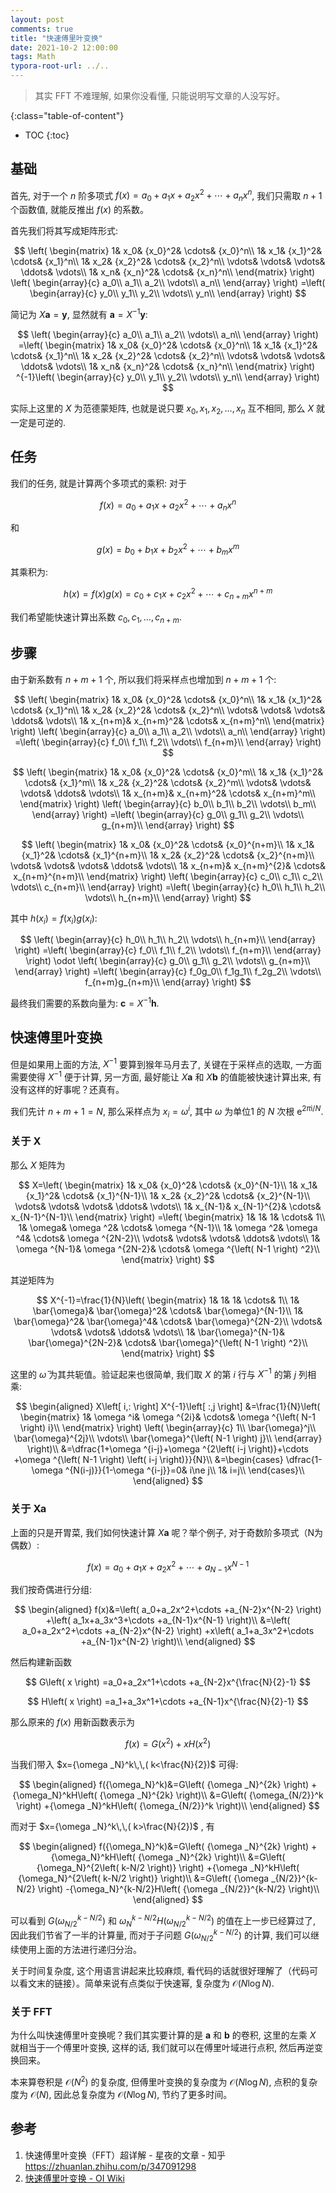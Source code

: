```yaml
---
layout: post
comments: true
title: "快速傅里叶变换"
date: 2021-10-2 12:00:00
tags: Math
typora-root-url: ../..
---
```


> 其实 FFT 不难理解, 如果你没看懂, 只能说明写文章的人没写好。

<!--more-->

{:class="table-of-content"}

* TOC
{:toc}

## 基础

首先, 对于一个 $n$ 阶多项式 $f\left( x \right) =a_0+a_1x+a_2x^2+\cdots +a_nx^n$, 我们只需取 $n+1$ 个函数值, 就能反推出 $f(x)$ 的系数。

首先我们将其写成矩阵形式:

$$
\left( \begin{matrix}
 1&  x_0&  {x_0}^2&  \cdots&  {x_0}^n\\
 1&  x_1&  {x_1}^2&  \cdots&  {x_1}^n\\
 1&  x_2&  {x_2}^2&  \cdots&  {x_2}^n\\
 \vdots&  \vdots&  \vdots&  \ddots&  \vdots\\
 1&  x_n&  {x_n}^2&  \cdots&  {x_n}^n\\
\end{matrix} \right) \left( \begin{array}{c}
 a_0\\
 a_1\\
 a_2\\
 \vdots\\
 a_n\\
\end{array} \right) =\left( \begin{array}{c}
 y_0\\
 y_1\\
 y_2\\
 \vdots\\
 y_n\\
\end{array} \right)
$$

简记为 $X\boldsymbol{a}=\boldsymbol{y}$, 显然就有 $\boldsymbol{a}=X^{-1}\boldsymbol{y}$:

$$
\left( \begin{array}{c}
 a_0\\
 a_1\\
 a_2\\
 \vdots\\
 a_n\\
\end{array} \right) =\left( \begin{matrix}
 1&  x_0&  {x_0}^2&  \cdots&  {x_0}^n\\
 1&  x_1&  {x_1}^2&  \cdots&  {x_1}^n\\
 1&  x_2&  {x_2}^2&  \cdots&  {x_2}^n\\
 \vdots&  \vdots&  \vdots&  \ddots&  \vdots\\
 1&  x_n&  {x_n}^2&  \cdots&  {x_n}^n\\
\end{matrix} \right) ^{-1}\left( \begin{array}{c}
 y_0\\
 y_1\\
 y_2\\
 \vdots\\
 y_n\\
\end{array} \right)
$$

实际上这里的 $X$ 为范德蒙矩阵, 也就是说只要 $x_0,x_1,x_2,\ldots,x_n$ 互不相同, 那么 $X$ 就一定是可逆的.

## 任务

我们的任务, 就是计算两个多项式的乘积: 对于

$$
f\left( x \right) =a_0+a_1x+a_2x^2+\cdots +a_nx^n
$$

和

$$
g\left( x \right) =b_0+b_1x+b_2x^2+\cdots +b_mx^m
$$

其乘积为:

$$
h\left( x \right) =f\left( x \right) g\left( x \right) =c_0+c_1x+c_2x^2+\cdots +c_{n+m}x^{n+m}
$$

我们希望能快速计算出系数 $c_0,c_1,...,c_{n+m}$.

## 步骤

由于新系数有 $n+m+1$ 个, 所以我们将采样点也增加到 $n+m+1$ 个:

$$
\left( \begin{matrix}
 1&  x_0&  {x_0}^2&  \cdots&  {x_0}^n\\
 1&  x_1&  {x_1}^2&  \cdots&  {x_1}^n\\
 1&  x_2&  {x_2}^2&  \cdots&  {x_2}^n\\
 \vdots&  \vdots&  \vdots&  \ddots&  \vdots\\
 1&  x_{n+m}&  x_{n+m}^2&  \cdots&  x_{n+m}^n\\
\end{matrix} \right) \left( \begin{array}{c}
 a_0\\
 a_1\\
 a_2\\
 \vdots\\
 a_n\\
\end{array} \right) =\left( \begin{array}{c}
 f_0\\
 f_1\\
 f_2\\
 \vdots\\
 f_{n+m}\\
\end{array} \right)
$$

$$
\left( \begin{matrix}
 1&  x_0&  {x_0}^2&  \cdots&  {x_0}^m\\
 1&  x_1&  {x_1}^2&  \cdots&  {x_1}^m\\
 1&  x_2&  {x_2}^2&  \cdots&  {x_2}^m\\
 \vdots&  \vdots&  \vdots&  \ddots&  \vdots\\
 1&  x_{n+m}&  x_{n+m}^2&  \cdots&  x_{n+m}^m\\
\end{matrix} \right) \left( \begin{array}{c}
 b_0\\
 b_1\\
 b_2\\
 \vdots\\
 b_m\\
\end{array} \right) =\left( \begin{array}{c}
 g_0\\
 g_1\\
 g_2\\
 \vdots\\
 g_{n+m}\\
\end{array} \right)
$$

$$
\left( \begin{matrix}
 1&  x_0&  {x_0}^2&  \cdots&  {x_0}^{n+m}\\
 1&  x_1&  {x_1}^2&  \cdots&  {x_1}^{n+m}\\
 1&  x_2&  {x_2}^2&  \cdots&  {x_2}^{n+m}\\
 \vdots&  \vdots&  \vdots&  \ddots&  \vdots\\
 1&  x_{n+m}&  x_{n+m}^{2}&  \cdots&  x_{n+m}^{n+m}\\
\end{matrix} \right) \left( \begin{array}{c}
 c_0\\
 c_1\\
 c_2\\
 \vdots\\
 c_{n+m}\\
\end{array} \right) =\left( \begin{array}{c}
 h_0\\
 h_1\\
 h_2\\
 \vdots\\
 h_{n+m}\\
\end{array} \right)
$$

其中 $h(x_i)=f(x_i)g(x_i)$:

$$
\left( \begin{array}{c}
 h_0\\
 h_1\\
 h_2\\
 \vdots\\
 h_{n+m}\\
\end{array} \right) =\left( \begin{array}{c}
 f_0\\
 f_1\\
 f_2\\
 \vdots\\
 f_{n+m}\\
\end{array} \right) \odot \left( \begin{array}{c}
 g_0\\
 g_1\\
 g_2\\
 \vdots\\
 g_{n+m}\\
\end{array} \right) =\left( \begin{array}{c}
 f_0g_0\\
 f_1g_1\\
 f_2g_2\\
 \vdots\\
 f_{n+m}g_{n+m}\\
\end{array} \right)
$$

最终我们需要的系数向量为: $\boldsymbol{c}=X^{-1}\boldsymbol{h}$.

## 快速傅里叶变换

但是如果用上面的方法,  $X^{-1}$ 要算到猴年马月去了, 关键在于采样点的选取, 一方面需要使得 $X^{-1}$ 便于计算, 另一方面, 最好能让 $X\boldsymbol{a}$ 和 $X\boldsymbol{b}$ 的值能被快速计算出来, 有没有这样的好事呢？还真有。

我们先计 $n+m+1=N$, 那么采样点为 $x_i=\omega ^i$, 其中 $\omega$ 为单位1 的 $N$ 次根 $\mathrm{e}^{2\pi\mathrm{i}/{N}}$.

### 关于 X

那么 $X$ 矩阵为

$$
X=\left( \begin{matrix}
 1&  x_0&  {x_0}^2&  \cdots&  {x_0}^{N-1}\\
 1&  x_1&  {x_1}^2&  \cdots&  {x_1}^{N-1}\\
 1&  x_2&  {x_2}^2&  \cdots&  {x_2}^{N-1}\\
 \vdots&  \vdots&  \vdots&  \ddots&  \vdots\\
 1&  x_{N-1}&  x_{N-1}^{2}&  \cdots&  x_{N-1}^{N-1}\\
\end{matrix} \right) =\left( \begin{matrix}
 1&  1&  1&  \cdots&  1\\
 1&  \omega&  \omega ^2&  \cdots&  \omega ^{N-1}\\
 1&  \omega ^2&  \omega ^4&  \cdots&  \omega ^{2N-2}\\
 \vdots&  \vdots&  \vdots&  \ddots&  \vdots\\
 1&  \omega ^{N-1}&  \omega ^{2N-2}&  \cdots&  \omega ^{\left( N-1 \right) ^2}\\
\end{matrix} \right)
$$

其逆矩阵为

$$
X^{-1}=\frac{1}{N}\left( \begin{matrix}
 1&  1&  1&  \cdots&  1\\
 1&  \bar{\omega}&  \bar{\omega}^2&  \cdots&  \bar{\omega}^{N-1}\\
 1&  \bar{\omega}^2&  \bar{\omega}^4&  \cdots&  \bar{\omega}^{2N-2}\\
 \vdots&  \vdots&  \vdots&  \ddots&  \vdots\\
 1&  \bar{\omega}^{N-1}&  \bar{\omega}^{2N-2}&  \cdots&  \bar{\omega}^{\left( N-1 \right) ^2}\\
\end{matrix} \right)
$$

这里的 $\bar{\omega}$ 为其共轭值。验证起来也很简单, 我们取 $X$ 的第 $i$ 行与 $X^{-1}$ 的第 $j$ 列相乘:

$$
\begin{aligned}
 X\left[ i,: \right] X^{-1}\left[ :,j \right] &=\frac{1}{N}\left( \begin{matrix}
 1&  \omega ^i&  \omega ^{2i}&  \cdots&  \omega ^{\left( N-1 \right) i}\\
\end{matrix} \right) \left( \begin{array}{c}
 1\\
 \bar{\omega}^j\\
 \bar{\omega}^{2j}\\
 \vdots\\
 \bar{\omega}^{\left( N-1 \right) j}\\
\end{array} \right)\\
 &=\dfrac{1+\omega ^{i-j}+\omega ^{2\left( i-j \right)}+\cdots +\omega ^{\left( N-1 \right) \left( i-j \right)}}{N}\\
 &=\begin{cases}
 \dfrac{1-\omega ^{N(i-j)}}{1-\omega ^{i-j}}=0&  i\ne j\\
 1&  i=j\\
\end{cases}\\
\end{aligned}
$$

### 关于 Xa

上面的只是开胃菜, 我们如何快速计算 $X\boldsymbol{a}$ 呢？举个例子, 对于奇数阶多项式（N为偶数）:

$$
f\left( x \right) =a_0+a_1x+a_2x^2+\cdots +a_{N-1}x^{N-1}
$$

我们按奇偶进行分组:

$$
\begin{aligned}
 f(x)&=\left( a_0+a_2x^2+\cdots +a_{N-2}x^{N-2} \right) +\left( a_1x+a_3x^3+\cdots +a_{N-1}x^{N-1} \right)\\
 &=\left( a_0+a_2x^2+\cdots +a_{N-2}x^{N-2} \right) +x\left( a_1+a_3x^2+\cdots +a_{N-1}x^{N-2} \right)\\
\end{aligned}
$$

然后构建新函数

$$
G\left( x \right) =a_0+a_2x^1+\cdots +a_{N-2}x^{\frac{N}{2}-1}
$$

$$
H\left( x \right) =a_1+a_3x^1+\cdots +a_{N-1}x^{\frac{N}{2}-1}
$$

那么原来的 $f(x)$ 用新函数表示为

$$
f(x)=G\left(x^{2}\right)+xH\left(x^{2}\right)
$$

当我们带入 $x={\omega _N}^k\,\,( k<\frac{N}{2})$ 可得:

$$
\begin{aligned}
f({\omega_N}^k)&=G\left( {\omega _N}^{2k} \right) +{\omega_N}^kH\left( {\omega _N}^{2k} \right)\\
&=G\left( {\omega_{N/2}}^k \right) +{\omega _N}^kH\left( {\omega_{N/2}}^k \right)\\
\end{aligned}
$$

而对于 $x={\omega _N}^k\,\,( k>\frac{N}{2})$ , 有

$$
\begin{aligned}
f({\omega_N}^k)&=G\left( {\omega _N}^{2k} \right) +{\omega_N}^kH\left( {\omega _N}^{2k} \right)\\
&=G\left( {\omega_N}^{2\left( k-N/2 \right)} \right) +{\omega _N}^kH\left( {\omega_N}^{2\left( k-N/2 \right)} \right)\\
 &=G\left( {\omega _{N/2}}^{k-N/2} \right) -{\omega_N}^{k-N/2}H\left( {\omega _{N/2}}^{k-N/2} \right)\\
\end{aligned}
$$

可以看到 $G\left( {\omega_{N/2}}^{k-N/2} \right)$ 和 ${\omega_N}^{k-N/2}H\left( {\omega_{N/2}}^{k-N/2} \right)$ 的值在上一步已经算过了, 因此我们节省了一半的计算量, 而对于子问题 $G\left( {\omega_{N/2}}^{k-N/2} \right)$ 的计算, 我们可以继续使用上面的方法进行递归分治。

关于时间复杂度, 这个用语言讲起来比较麻烦, 看代码的话就很好理解了（代码可以看文末的链接）。简单来说有点类似于快速幂, 复杂度为 $\mathcal{O} \left( N\log N \right)$.

### 关于 FFT

为什么叫快速傅里叶变换呢？我们其实要计算的是 $\boldsymbol{a}$ 和 $\boldsymbol{b}$ 的卷积, 这里的左乘 $X$ 就相当于一个傅里叶变换, 这样的话, 我们就可以在傅里叶域进行点积, 然后再逆变换回来。

本来算卷积是 $\mathcal{O} ( N^2)$ 的复杂度, 但傅里叶变换的复杂度为 $\mathcal{O} \left( N\log N \right)$, 点积的复杂度为 $\mathcal{O} \left( N\right)$, 因此总复杂度为 $\mathcal{O} \left( N\log N \right)$, 节约了更多时间。

## 参考

1. 快速傅里叶变换（FFT）超详解 - 星夜的文章 - 知乎 <https://zhuanlan.zhihu.com/p/347091298>
2. [快速傅里叶变换 - OI Wiki](https://oiwiki.org/math/poly/fft/#_13)
